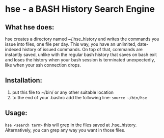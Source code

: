 # hse - a BASH History Search Engine

## What hse does:

hse creates a directory named ~/.hse_history and writes the commands you issue into files, one file per day. This way, you have an unlimited, date-indexed history of issued commands.
On top of that, commands are instantly saved, unlike with the regular bash history that saves on bash exit and loses the history when your bash session is terminated unexpectedly, like when your ssh connection drops.

## Installation: 

1) put this file to ~/bin/ or any other suitable location
2) to the end of your .bashrc add the following line:
```source ~/bin/hse```

## Usage:
```hse <search term>```
this will grep in the files saved at .hse_history. Alternatively, you can grep any way you want in those files.
